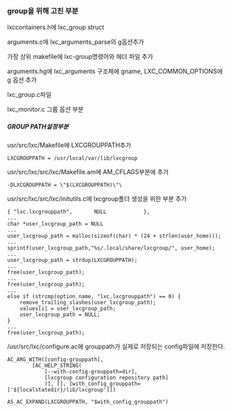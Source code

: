 ### group을 위해 고친 부분

lxccontainers.h에 lxc_group struct

arguments.c에 lxc_arguments_parse의 g옵션추가

가장 상위 makefile에 lxc-group명령어와 헤더 파일 추가

arguments.hg에 lxc_arguments 구조체에 gname, LXC_COMMON_OPTIONS에 g 옵션 추가

lxc_group.c파일

lxc_monitor.c 그룹 옵션 부분



##### GROUP PATH설정부분

usr/src/lxc/Makefile에 LXCGROUPPATH추가

```
LXCGROUPPATH = /usr/local/var/lib/lxcgroup
```



usr/src/lxc/src/lxc/Makefile.am에 AM_CFLAGS부분에 추가

```asembly
-DLXCGROUPPATH = \"$(LXCGROUPPATH)\"\
```



usr/src/lxc/src/lxc/initutils.c에 lxcgroup폴더 생성을 위한 부분 추가

```
{ "lxc.lxcgrouppath",       NULL            },
...
char *user_lxcgroup_path = NULL
...
user_lxcgroup_path = malloc(sizeof(char) * (24 + strlen(user_home)));
...
sprintf(user_lxcgroup_path,"%s/.local/share/lxcgroup/", user_home);
...
user_lxcgroup_path = strdup(LXCGROUPPATH);
...
free(user_lxcgroup_path);
...
free(user_lxcgroup_path);
...
else if (strcmp(option_name, "lxc.lxcgrouppath") == 0) {
    remove_trailing_slashes(user_lxcgroup_path);
    values[i] = user_lxcgroup_path;
    user_lxcgroup_path = NULL;
}
...
free(user_lxcgroup_path);
```



/usr/src/lxc/configure.ac에 grouppath가 실제로 저장되는 config파일에 저장한다.

```
AC_ARG_WITH([config-grouppath],
        [AC_HELP_STRING(
            [--with-config-grouppath=dir],
            [lxcgroup configuration repository path]
            )], [], [with_config_grouppath=['${localstatedir}/lib/lxcgroup']])
```

```
AS_AC_EXPAND(LXCGROUPPATH, "$with_config_grouppath")
```



